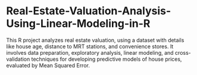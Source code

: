 # Real-Estate-Valuation-Analysis-Using-Linear-Modeling-in-R
This R project analyzes real estate valuation, using a dataset with details like house age, distance to MRT stations, and convenience stores. It involves data preparation, exploratory analysis, linear modeling, and cross-validation techniques for developing predictive models of house prices, evaluated by Mean Squared Error.
